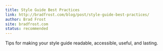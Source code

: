 ```yaml
---
title: Style Guide Best Practices
link: http://bradfrost.com/blog/post/style-guide-best-practices/
author: Brad Frost
site: bradfrost.com
status: recommended
---
```


Tips for making your style guide readable, accessible, useful, and lasting. 
